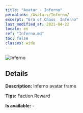 ```yaml
---
title: "Avatar - Inferno"
permalink: /Avatars/Inferno/
excerpt: "Era of Chaos  Inferno"
last_modified_at: 2021-04-22
locale: en
ref: "Inferno.md"
toc: false
classes: wide
---
```

 ![Inferno](/images/a/avatarFrame_3.png)

## Details

 **Description:** Inferno avatar frame 

 **Tips:** Faction Reward 

 **Is available:**  - 

